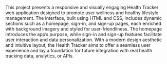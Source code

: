 This project presents a responsive and visually engaging Health Tracker web application designed to promote user wellness and healthy lifestyle management. The interface, built using HTML and CSS, includes dynamic sections such as a homepage, sign-in, and sign-up pages, each enriched with background imagery and styled for user-friendliness. The homepage introduces the app’s purpose, while sign-in and sign-up features facilitate user interaction and data personalization. With a modern design aesthetic and intuitive layout, the Health Tracker aims to offer a seamless user experience and lay a foundation for future integration with real health tracking data, analytics, or APIs.
